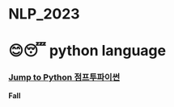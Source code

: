 # NLP_2023

# 😊😴 python language
### [Jump to Python 점프투파이썬](https://wikidocs.net/book/1)

**Fall**
